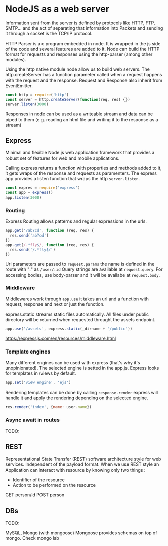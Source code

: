 # NodeJS as a web server

Information sent from the server is defined by protocols like HTTP, FTP, SMTP... and the act of separating that information into Packets and sending it through a socket is the TCP/IP protocol.

HTTP Parser is a c program embedded in node. It is wrapped in the js side of the code and several features are added to it. Node can build the HTTP format for requests and responses using the http-parser (among other modules).

Using the http native module node allow us to build web servers. The http.createServer has a function parameter called when a request happens with the request and the response. Request and Response also inherit from EventEmitter.

```js
const http = require('http')
const server = http.createServer(function(req, res) {})
server.listen(3000)
```

Responses in node can be used as a writeable stream and data can be piped to them (e.g. reading an html file and writing it to the response as a stream)

## Express

Minimal and flexible Node.js web application framework that provides a robust set of features for web and mobile applications.

Calling express returns a function with properties and methods added to it, it gets wraps of the response and requests as paramenters. The express app provides a listen function that wraps the http `server.listen`.

```js
const expres = require('express')
const app = express()
app.listen(3000)
```

### Routing

Express Routing allows patterns and regular expressions in the urls.

```js
app.get('/ab?cd', function (req, res) {
  res.send('ab?cd')
})
app.get(/.*fly$/, function (req, res) {
  res.send('/.*fly$/')
})
```

Url parameters are passed to `request.params` the name is defined in the route with ":" as `/user/:id`
Query strings are available at `request.query`.
For accessing bodies, use body-parser and it will be availabe at `request.body`.

### Middleware

Middlewares work through `app.use` it takes an url and a function with request, response and next or just the function.

express.static streams static files automatically. All files under public directory will be returned when requested throught the assets endpoint.

```js
app.use('/assets', express.static(_dirname + '/public'))
```

<https://expressjs.com/en/resources/middleware.html>

### Template engines

Many different engines can be used with express (that's why it's unopinionated). The selected engine is setted in the app.js. Express looks for templates in /views by default.

```js
app.set('view engine', 'ejs')
```

Rendering templates can be done by calling `response.render` express will handle it and apply the rendering depending on the selected engine.

```js
res.render('index', {name: user.name})
```

### Async await in routes

TODO:

## REST

Representational State Transfer (REST) software architecture style for web services. Independent of the payload format. When we use REST style an Application can interact with resource by knowing only two things :

- Identifier of the resource
- Action to be performed on the resource

GET person/id
POST person

## DBs

TODO:

MySQL, Mongo (with mongoose)
Mongoose provides schemas on top of mongo.
Check mongo lab
